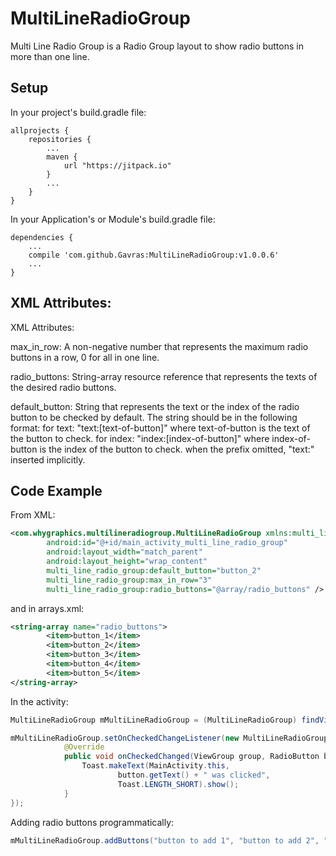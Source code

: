 # MultiLineRadioGroup
Multi Line Radio Group is a Radio Group layout to show radio buttons in more than one line.

## Setup

In your project's build.gradle file:
```
allprojects {
    repositories {
        ...
        maven { 
            url "https://jitpack.io"
        }
        ...
    }
}
```
In your Application's or Module's build.gradle file:
```
dependencies {
    ...
    compile 'com.github.Gavras:MultiLineRadioGroup:v1.0.0.6'
    ...
}
```
## XML Attributes:
 
 XML Attributes:
 
 max_in_row:
 A non-negative number that represents the maximum radio buttons in a row,
 0 for all in one line.
 
 radio_buttons:
 String-array resource reference that represents the texts of the desired radio buttons.
 
 default_button:
 String that represents the text or the index of the radio button to be checked by default.
 The string should be in the following format:
 for text: "text:[text-of-button]" where text-of-button is the text of the button to check.
 for index: "index:[index-of-button]" where index-of-button is the index of the button to check.
 when the prefix omitted, "text:" inserted implicitly.

## Code Example

From XML:
```xml
<com.whygraphics.multilineradiogroup.MultiLineRadioGroup xmlns:multi_line_radio_group="http://schemas.android.com/apk/res-auto"
        android:id="@+id/main_activity_multi_line_radio_group"
        android:layout_width="match_parent"
        android:layout_height="wrap_content"
        multi_line_radio_group:default_button="button_2"
        multi_line_radio_group:max_in_row="3"
        multi_line_radio_group:radio_buttons="@array/radio_buttons" />
```
and in arrays.xml:
```xml
<string-array name="radio_buttons">
        <item>button_1</item>
        <item>button_2</item>
        <item>button_3</item>
        <item>button_4</item>
        <item>button_5</item>
</string-array>
```

In the activity:
```java
MultiLineRadioGroup mMultiLineRadioGroup = (MultiLineRadioGroup) findViewById(R.id.main_activity_multi_line_radio_group);

mMultiLineRadioGroup.setOnCheckedChangeListener(new MultiLineRadioGroup.OnCheckedChangeListener() {
            @Override
            public void onCheckedChanged(ViewGroup group, RadioButton button) {
                Toast.makeText(MainActivity.this,
                        button.getText() + " was clicked",
                        Toast.LENGTH_SHORT).show();
            }
});
```

Adding radio buttons programmatically:
```java
mMultiLineRadioGroup.addButtons("button to add 1", "button to add 2", "button to add 3");
```
